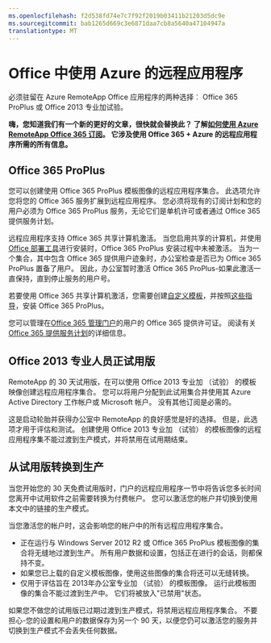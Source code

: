 ```yaml
---
ms.openlocfilehash: f2d538fd74e7c7f92f2019b03411b21203d5dc9e
ms.sourcegitcommit: bab1265d669c3e6871daa7cb8a5640a47104947a
translationtype: MT
---
```


<properties 
    pageTitle="Office 中使用 Azure 的远程应用程序" 
    description="了解 Office 和 Azure RemoteApp 如何协同工作" 
    services="remoteapp" 
    documentationCenter="" 
    authors="lizap" 
    manager="mbaldwin" />

<tags 
    ms.service="remoteapp" 
    ms.workload="compute" 
    ms.tgt_pltfrm="na" 
    ms.devlang="na" 
    ms.topic="article" 
    ms.date="09/02/2015" 
    ms.author="elizapo" />

# Office 中使用 Azure 的远程应用程序

必须驻留在 Azure RemoteApp Office 应用程序的两种选择︰ Office 365 ProPlus 或 Office 2013 专业加试验。

**嗨，您知道我们有一个新的更好的文章，很快就会替换此？ 了解[如何使用 Azure RemoteApp Office 365 订阅](remoteapp-officesubscription.md)。 它涉及使用 Office 365 + Azure 的远程应用程序所需的所有信息。**

## Office 365 ProPlus 
您可以创建使用 Office 365 ProPlus 模板图像的远程应用程序集合。 此选项允许您将您的 Office 365 服务扩展到远程应用程序。 您必须将现有的订阅计划和您的用户必须为 Office 365 ProPlus 服务，无论它们是单机许可或者通过 Office 365 提供服务计划。 

远程应用程序支持 Office 365 共享计算机激活。 当您启用共享的计算机，并使用[Office 部署工具](http://www.microsoft.com/download/details.aspx?id=36778)进行安装时，Office 365 ProPlus 安装过程中未被激活。 当为一个集合，其中包含 Office 365 提供用户迹象时，办公室检查是否已为 Office 365 ProPlus 置备了用户。 因此，办公室暂时激活 Office 365 ProPlus-如果此激活一直保持，直到停止服务的用户号。 

若要使用 Office 365 共享计算机激活，您需要创建[自定义模板](remoteapp-create-custom-image.md)，并按照[这些指导](https://technet.microsoft.com/library/dn782858.aspx)，安装 Office 365 ProPlus。

您可以管理在[Office 365 管理门户](https://portal.office365.com/)的用户的 Office 365 提供许可证。 阅读有关[Office 365 提供服务计划](http://technet.microsoft.com/library/office-365-plan-options.aspx)的详细信息。  


## Office 2013 专业人员正试用版 
RemoteApp 的 30 天试用版，在可以使用 Office 2013 专业加 （试验） 的模板映像创建远程应用程序集合。 您可以将用户分配到此试用集合并使用其 Azure Active Directory 工作帐户或 Microsoft 帐户。 没有其他订阅是必需的。

这是启动轮胎并获得办公室中 RemoteApp 的良好感觉是好的选择。 但是，此选项才用于评估和测试。 创建使用 Office 2013 专业加 （试验） 的模板图像的远程应用程序集不能过渡到生产模式，并将禁用在试用期结束。

## 从试用版转换到生产
当您开始您的 30 天免费试用版时，门户的远程应用程序一节中将告诉您多长时间您离开中试用软件之前需要转换为付费帐户。 您可以激活您的帐户并切换到使用本文中的链接的生产模式。 

当您激活您的帐户时，这会影响您的帐户中的所有远程应用程序集合。 

- 正在运行与 Windows Server 2012 R2 或 Office 365 ProPlus 模板图像的集合将无缝地过渡到生产。 所有用户数据和设置，包括正在进行的会话，则都保持不变。
- 如果您已上载的自定义模板图像，使用这些图像的集合将还可以无缝转换。
- 仅用于评估旨在 2013年办公室专业加 （试验） 的模板图像。 运行此模板图像的集合不能过渡到生产中。 它们将被放入"已禁用"状态。


如果您不做您的试用版已过期过渡到生产模式，将禁用远程应用程序集合。 不要担心-您的设置和用户的数据保存为另一个 90 天，以便您仍可以激活您的服务并切换到生产模式不会丢失任何数据。
 